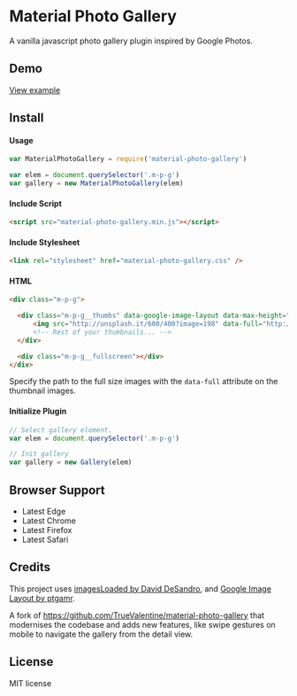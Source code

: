 # Material Photo Gallery

A vanilla javascript photo gallery plugin inspired by Google Photos.

## Demo

<a href="//micahstubbs.github.io/material-photo-gallery/example">View example</a>

## Install

#### Usage

```js
var MaterialPhotoGallery = require('material-photo-gallery')

var elem = document.querySelector('.m-p-g')
var gallery = new MaterialPhotoGallery(elem)
```

#### Include Script

```html
<script src="material-photo-gallery.min.js"></script>
```

#### Include Stylesheet

```html
<link rel="stylesheet" href="material-photo-gallery.css" />
```

#### HTML

```html
<div class="m-p-g">

  <div class="m-p-g__thumbs" data-google-image-layout data-max-height="350">
      <img src="http://unsplash.it/600/400?image=198" data-full="http://unsplash.it/1200/800?image=198" class="m-p-g__thumbs-img" />
      <!-- Rest of your thumbnails... -->
  </div>

  <div class="m-p-g__fullscreen"></div>
</div>
```

Specify the path to the full size images with the `data-full` attribute on the thumbnail images.

#### Initialize Plugin

```js
// Select gallery element.
var elem = document.querySelector('.m-p-g')

// Init gallery
var gallery = new Gallery(elem)
```

## Browser Support

- Latest Edge
- Latest Chrome
- Latest Firefox
- Latest Safari

## Credits

This project uses [imagesLoaded by David DeSandro](https://github.com/desandro/imagesloaded), and [Google Image Layout by ptgamr](https://github.com/ptgamr/google-image-layout).

A fork of https://github.com/TrueValentine/material-photo-gallery that modernises the codebase and adds new features, like swipe gestures on mobile to navigate the gallery from the detail view.

## License

MIT license

